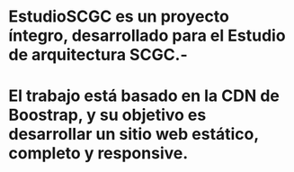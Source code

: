 # EstudioSCGC es un proyecto íntegro, desarrollado para el Estudio de arquitectura SCGC.-
# El trabajo está basado en la CDN de Boostrap, y su objetivo es desarrollar un sitio web estático, completo y responsive.
